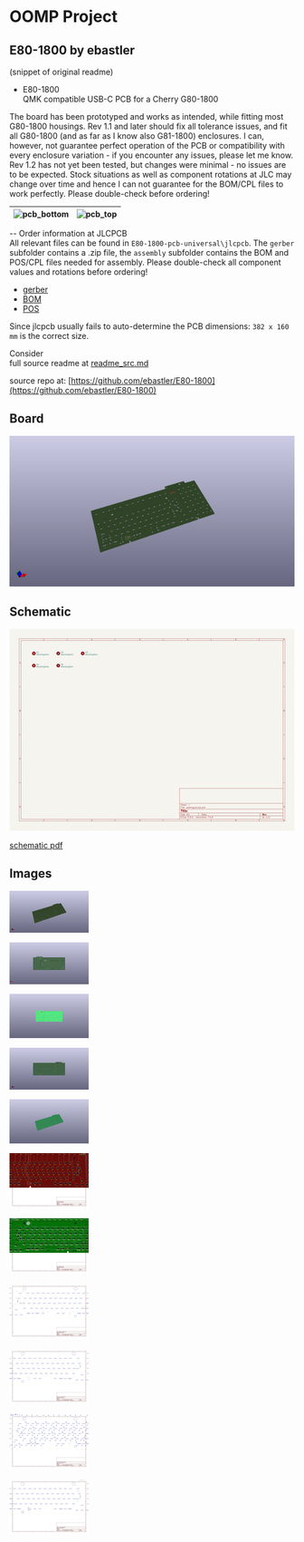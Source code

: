 # OOMP Project  
## E80-1800  by ebastler  
  
(snippet of original readme)  
  
- E80-1800  
QMK compatible USB-C PCB for a Cherry G80-1800  
  
The board has been prototyped and works as intended, while fitting most G80-1800 housings. Rev 1.1 and later should fix all tolerance issues, and fit all G80-1800 (and as far as I know also G81-1800) enclosures. I can, however, not guarantee perfect operation of the PCB or compatibility with every enclosure variation - if you encounter any issues, please let me know. Rev 1.2 has not yet been tested, but changes were minimal - no issues are to be expected. Stock situations as well as component rotations at JLC may change over time and hence I can not guarantee for the BOM/CPL files to work perfectly. Please double-check before ordering!  
  
|![pcb_bottom](img/bottom.png)|![pcb_top](img/top.png)|  
|:----------------------------------------:|:----------------------------------------:|  
  
-- Order information at JLCPCB  
All relevant files can be found in `E80-1800-pcb-universal\jlcpcb`. The `gerber` subfolder contains a .zip file, the `assembly` subfolder contains the BOM and POS/CPL files needed for assembly. Please double-check all component values and rotations before ordering!  
  
* [gerber](E80-1800-pcb-universal/jlcpcb/gerber/GERBER-E80-1800-pcb-universal.zip)  
* [BOM](E80-1800-pcb-universal/jlcpcb/assembly/BOM-E80-1800-pcb-universal.csv)  
* [POS](E80-1800-pcb-universal/jlcpcb/assembly/POS-E80-1800-pcb-universal.csv)  
  
Since jlcpcb usually fails to auto-determine the PCB dimensions: `382 x 160 mm` is the correct size.  
  
Consider   
  full source readme at [readme_src.md](readme_src.md)  
  
source repo at: [https://github.com/ebastler/E80-1800](https://github.com/ebastler/E80-1800)  
## Board  
  
[![working_3d.png](working_3d_600.png)](working_3d.png)  
## Schematic  
  
[![working_schematic.png](working_schematic_600.png)](working_schematic.png)  
  
[schematic pdf](working_schematic.pdf)  
## Images  
  
[![working_3d.png](working_3d_140.png)](working_3d.png)  
  
[![working_3d_back.png](working_3d_back_140.png)](working_3d_back.png)  
  
[![working_3D_bottom.png](working_3D_bottom_140.png)](working_3D_bottom.png)  
  
[![working_3d_front.png](working_3d_front_140.png)](working_3d_front.png)  
  
[![working_3D_top.png](working_3D_top_140.png)](working_3D_top.png)  
  
[![working_assembly_page_01.png](working_assembly_page_01_140.png)](working_assembly_page_01.png)  
  
[![working_assembly_page_02.png](working_assembly_page_02_140.png)](working_assembly_page_02.png)  
  
[![working_assembly_page_03.png](working_assembly_page_03_140.png)](working_assembly_page_03.png)  
  
[![working_assembly_page_04.png](working_assembly_page_04_140.png)](working_assembly_page_04.png)  
  
[![working_assembly_page_05.png](working_assembly_page_05_140.png)](working_assembly_page_05.png)  
  
[![working_assembly_page_06.png](working_assembly_page_06_140.png)](working_assembly_page_06.png)  
